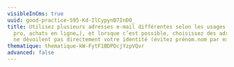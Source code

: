 ```yaml
---
visibleInCms: true
uuid: good-practice-595-Kd-IlCypynB7InD0_
title: Utilisez plusieurs adresses e-mail différentes selon les usages (perso,
  pro, achats en ligne…), et lorsque c’est possible, choisissez des adresses qui
  ne dévoilent pas directement votre identité (évitez prénom.nom par exemple)
thematique: thematique-kW-FytF1BDPDcjYzpVQvr
advanced: false
---
```

